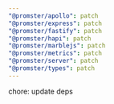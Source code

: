 ```yaml
---
"@promster/apollo": patch
"@promster/express": patch
"@promster/fastify": patch
"@promster/hapi": patch
"@promster/marblejs": patch
"@promster/metrics": patch
"@promster/server": patch
"@promster/types": patch
---
```


chore: update deps
